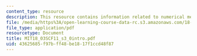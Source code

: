 ```yaml
---
content_type: resource
description: This resource contains information related to numerical methods.
file: /media/https%3A/open-learning-course-data-rc.s3.amazonaws.com/18-03sc-differential-equations-fall-2011/43625685f97bff48be1817f1ccd48f87_MIT18_03SCF11_s3_0intro.pdf
file_type: application/pdf
resourcetype: Document
title: MIT18_03SCF11_s3_0intro.pdf
uid: 43625685-f97b-ff48-be18-17f1ccd48f87
---
```

